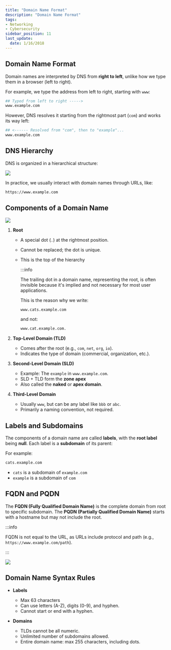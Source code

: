 ```yaml
---
title: "Domain Name Format"
description: "Domain Name Format"
tags: 
- Networking
- Cybersecurity
sidebar_position: 11
last_update:
  date: 1/16/2018
---
```




## Domain Name Format 

Domain names are interpreted by DNS from **right to left**, unlike how we type them in a browser (left to right).

For example, we type the address from left to right, starting with `www`:

```bash
## Typed from left to right -----> 
www.example.com
```

However, DNS resolves it starting from the rightmost part (`com`) and works its way left:

```bash
## <------ Resolved from "com", then to "example"...
www.example.com
```


## DNS Hierarchy 

DNS is organized in a hierarchical structure:

<div class="img-center"> 

![](/img/docs/all-things-network-basics-dns-hierarchy-1.png)

</div>

In practice, we usually interact with domain names through URLs, like:

```bash
https://www.example.com
```


## Components of a Domain Name


<div class="img-center"> 

![](/img/docs/all-things-network-basics-dns.png)

</div>


1. **Root**

   - A special dot (`.`) at the rightmost position.
   - Cannot be replaced; the dot is unique.
   - This is the top of the hierarchy 

      :::info 

      The trailing dot in a domain name, representing the root, is often invisible because it's implied and not necessary for most user applications.

      This is the reason why we write:

      ```bash
      www.cats.example.com  
      ```

      and not:

      ```bash
      www.cat.example.com. 
      ```

2. **Top-Level Domain (TLD)**

   - Comes after the root (e.g., `com`, `net`, `org`, `io`).
   - Indicates the type of domain (commercial, organization, etc.).

3. **Second-Level Domain (SLD)**

   - Example: The `example` in `www.example.com`.
   - SLD + TLD form the **zone apex**
   - Also called the **naked** or **apex domain**.

4. **Third-Level Domain**

   - Usually `www`, but can be any label like `bbb` or `abc`.
   - Primarily a naming convention, not required.

## Labels and Subdomains

The components of a domain name are called **labels**, with the **root label** being **null**. Each label is a **subdomain** of its parent:

For example:

```bash
cats.example.com 
```

- `cats` is a subdomain of `example.com`
- `example` is a subdomain of `com`

## FQDN and PQDN

The **FQDN (Fully Qualified Domain Name)** is the complete domain from root to specific subdomain.
The **PQDN (Partially Qualified Domain Name)** starts with a hostname but may not include the root.

:::info 

FQDN is not equal to the URL, as URLs include protocol and path (e.g., `https://www.example.com/path`).

:::


<div class="img-center"> 

![](/img/docs/all-things-network-basics-dns-long-dns.png)

</div>



## Domain Name Syntax Rules

- **Labels**
  - Max 63 characters
  - Can use letters (A-Z), digits (0-9), and hyphen.
  - Cannot start or end with a hyphen.

- **Domains**
  - TLDs cannot be all numeric.
  - Unlimited number of subdomains allowed.
  - Entire domain name: max 255 characters, including dots.
